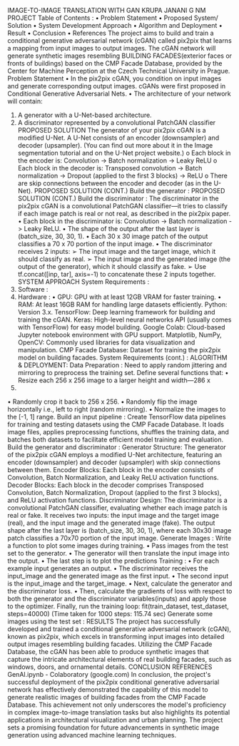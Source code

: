 IMAGE-TO-IMAGE 
TRANSLATION WITH GAN
KRUPA JANANI G
NM PROJECT
Table of Contents :
• Problem Statement
• Proposed System/ Solution
• System Development 
Approach
• Algorithm and Deployment
• Result
• Conclusion
• References
The project aims to build and train a conditional generative 
adversarial network (cGAN) called pix2pix that learns a 
mapping from input images to output images. The cGAN
network will generate synthetic images resembling BUILDING 
FACADES(exterior faces or fronts of buildings) based on the 
CMP Facade Database, provided by the Center for Machine 
Perception at the Czech Technical University in Prague.
Problem Statement
• In the pix2pix cGAN, you condition on input images and generate 
corresponding output images. cGANs were first proposed in Conditional 
Generative Adversarial Nets.
• The architecture of your network will contain:
1. A generator with a U-Net-based architecture.
2. A discriminator represented by a convolutional PatchGAN classifier
PROPOSED SOLUTION
The generator of your pix2pix cGAN is a modified U-Net. A U-Net consists 
of an encoder (downsampler) and decoder (upsampler). (You can find 
out more about it in the Image segmentation tutorial and on the U-Net 
project website.)
o Each block in the encoder is: Convolution -> Batch normalization -> 
Leaky ReLU
o Each block in the decoder is: Transposed convolution -> Batch 
normalization -> Dropout (applied to the first 3 blocks) -> ReLU
o There are skip connections between the encoder and decoder (as in 
the U-Net).
PROPOSED SOLUTION (CONT.)
Build the generator :
PROPOSED SOLUTION (CONT.)
Build the discriminator :
The discriminator in the pix2pix cGAN is a convolutional PatchGAN classifier—it tries 
to classify if each image patch is real or not real, as described in the pix2pix paper.
• Each block in the discriminator is: Convolution -> Batch normalization -> Leaky 
ReLU.
• The shape of the output after the last layer is (batch_size, 30, 30, 1).
• Each 30 x 30 image patch of the output classifies a 70 x 70 portion of the input 
image.
• The discriminator receives 2 inputs:
➢ The input image and the target image, which it should classify as real.
➢ The input image and the generated image (the output of the 
generator), which it should classify as fake.
➢ Use tf.concat([inp, tar], axis=-1) to concatenate these 2 inputs together.
SYSTEM APPROACH
System Requirements :
2. Software :
1. Hardware :
• GPU: GPU with at least 12GB VRAM for faster 
training.
• RAM: At least 16GB RAM for handling large 
datasets efficiently.
Python: Version 3.x.
TensorFlow: Deep learning framework for building and 
training the cGAN.
Keras: High-level neural networks API (usually comes with 
TensorFlow) for easy model building.
Google Colab: Cloud-based Jupyter notebook environment with 
GPU support.
Matplotlib, NumPy, OpenCV: Commonly used libraries for data 
visualization and manipulation.
CMP Facade Database: Dataset for training the pix2pix model on 
building facades.
System Requirements (cont.) :
ALGORITHM & DEPLOYMENT:
Data Preparation : 
Need to apply random jittering and mirroring to preprocess the training set.
Define several functions that:
• Resize each 256 x 256 image to a larger height and width—286 x 
286.
• Randomly crop it back to 256 x 256.
• Randomly flip the image horizontally i.e., left to right (random 
mirroring).
• Normalize the images to the [-1, 1] range.
Build an input pipeline : 
Create TensorFlow data pipelines for training and testing datasets using the 
CMP Facade Database. It loads image files, applies preprocessing functions, 
shuffles the training data, and batches both datasets to facilitate efficient 
model training and evaluation.
Build the generator and discriminator : 
Generator Structure: The generator of the pix2pix cGAN employs a modified U-Net 
architecture, featuring an encoder (downsampler) and decoder (upsampler) with 
skip connections between them.
Encoder Blocks: Each block in the encoder consists of Convolution, Batch 
Normalization, and Leaky ReLU activation functions.
Decoder Blocks: Each block in the decoder comprises Transposed Convolution, 
Batch Normalization, Dropout (applied to the first 3 blocks), and ReLU activation 
functions.
Discriminator Design: The discriminator is a convolutional PatchGAN classifier, 
evaluating whether each image patch is real or fake. It receives two inputs: the input 
image and the target image (real), and the input image and the generated image 
(fake). The output shape after the last layer is (batch_size, 30, 30, 1), where each 
30x30 image patch classifies a 70x70 portion of the input image.
Generate Images : 
Write a function to plot some images during training.
• Pass images from the test set to the generator.
• The generator will then translate the input image 
into the output.
• The last step is to plot the predictions
Training : 
• For each example input generates an output. 
• The discriminator receives the input_image and the generated image 
as the first input. 
• The second input is the input_image and the target_image. 
• Next, calculate the generator and the discriminator loss.
• Then, calculate the gradients of loss with respect to both the 
generator and the discriminator variables(inputs) and apply those to 
the optimizer.
Finally, run the training loop:
fit(train_dataset, test_dataset, steps=40000)
(Time taken for 1000 steps: 115.74 sec)
Generate some images using the test set : 
RESULTS
The project has successfully developed and trained a 
conditional generative adversarial network (cGAN), known as 
pix2pix, which excels in transforming input images into 
detailed output images resembling building facades. Utilizing 
the CMP Facade Database, the cGAN has been able to 
produce synthetic images that capture the intricate 
architectural elements of real building facades, such as 
windows, doors, and ornamental details. 
CONCLUSION
REFERENCES
GenAI.ipynb - Colaboratory (google.com)
In conclusion, the project's successful deployment of the pix2pix 
conditional generative adversarial network has effectively demonstrated 
the capability of this model to generate realistic images of building 
facades from the CMP Facade Database. This achievement not only 
underscores the model's proficiency in complex image-to-image 
translation tasks but also highlights its potential applications in architectural 
visualization and urban planning. The project sets a promising foundation 
for future advancements in synthetic image generation using advanced 
machine learning techniques.

